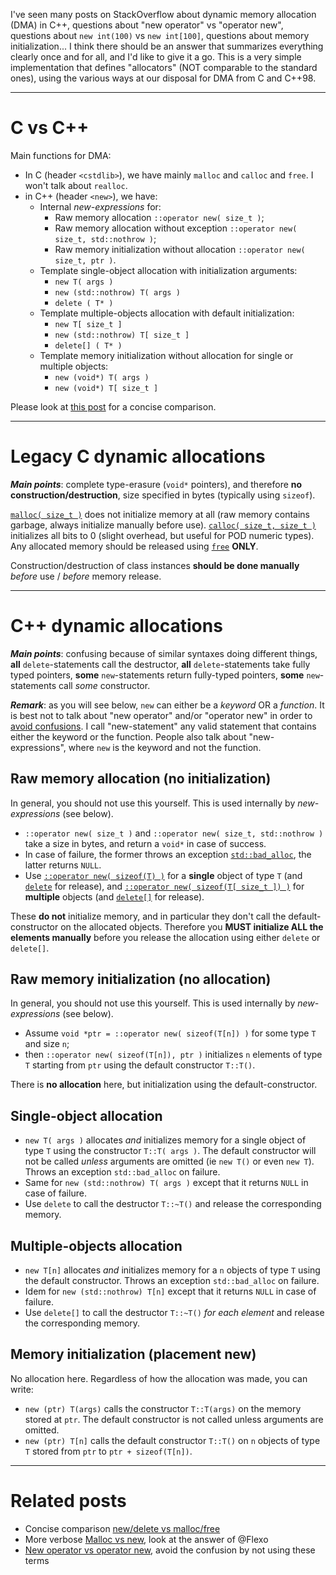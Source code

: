 I've seen many posts on StackOverflow about dynamic memory allocation (DMA) in C++, questions about "new operator" vs "operator new", questions about `new int(100)` vs `new int[100]`, questions about memory initialization... I think there should be an answer that summarizes everything clearly once and for all, and I'd like to give it a go. This is a very simple implementation that defines "allocators" (NOT comparable to the standard ones), using the various ways at our disposal for DMA from C and C++98.

---

C vs C++
==

Main functions for DMA:

 - In C (header `<cstdlib>`), we have mainly `malloc` and `calloc` and `free`. I won't talk about `realloc`.
 - in C++ (header `<new>`), we have:
   - Internal _new-expressions_ for:
      - Raw memory allocation `::operator new( size_t )`;
      - Raw memory allocation without exception `::operator new( size_t, std::nothrow )`;
      - Raw memory initialization without allocation `::operator new( size_t, ptr )`.
   - Template single-object allocation with initialization arguments:
      - `new T( args )` 
      - `new (std::nothrow) T( args )` 
      - `delete ( T* )`
   - Template multiple-objects allocation with default initialization:
      - `new T[ size_t ]`
      - `new (std::nothrow) T[ size_t ]`
      - `delete[] ( T* )`
   - Template memory initialization without allocation for single or multiple objects:
      - `new (void*) T( args )` 
      - `new (void*) T[ size_t ]`

Please look at [this post][2] for a concise comparison.

---

Legacy C dynamic allocations
==

**_Main points_**: complete type-erasure (`void*` pointers), and therefore **no construction/destruction**, size specified in bytes (typically using `sizeof`).

[`malloc( size_t )`][3] does not initialize memory at all (raw memory contains garbage, always initialize manually before use). [`calloc( size_t, size_t )`][4] initializes all bits to 0 (slight overhead, but useful for POD numeric types). Any allocated memory should be released using [`free`][5] **ONLY**. 

Construction/destruction of class instances **should be done manually** _before_ use / _before_ memory release.

---

C++ dynamic allocations
==

**_Main points_**: confusing because of similar syntaxes doing different things, **all** `delete`-statements call the destructor, **all** `delete`-statements take fully typed pointers, **some** `new`-statements return fully-typed pointers, **some** `new`-statements call _some_ constructor.

**_Remark_**: as you will see below, `new` can either be a _keyword_ OR a _function_. It is best not to talk about "new operator" and/or "operator new" in order to [avoid confusions][6]. I call "new-statement" any valid statement that contains either the keyword or the function. People also talk about "new-expressions", where `new` is the keyword and not the function.

## Raw memory allocation (no initialization)

In general, you should not use this yourself. This is used internally by _new-expressions_ (see below).

 - `::operator new( size_t )` and `::operator new( size_t, std::nothrow )` take a size in bytes, and return a `void*` in case of success.
 - In case of failure, the former throws an exception [`std::bad_alloc`][7], the latter returns `NULL`.
 - Use [`::operator new( sizeof(T) )`][8] for a **single** object of type `T` (and [`delete`][9] for release), and [`::operator new( sizeof(T[ size_t ]) )`][10] for **multiple** objects (and [`delete[]`][11] for release).

These **do not** initialize memory, and in particular they don't call the default-constructor on the allocated objects. Therefore you **MUST initialize ALL the elements manually** before you release the allocation using either `delete` or `delete[]`.

## Raw memory initialization (no allocation)

In general, you should not use this yourself. This is used internally by _new-expressions_ (see below).

 - Assume `void *ptr = ::operator new( sizeof(T[n]) )` for some type `T` and size `n`;
 - then `::operator new( sizeof(T[n]), ptr )` initializes `n` elements of type `T` starting from `ptr` using the default constructor `T::T()`.

There is **no allocation** here, but initialization using the default-constructor.

## Single-object allocation

 - `new T( args )` allocates _and_ initializes memory for a single object of type `T` using the constructor `T::T( args )`. The default constructor will not be called _unless_ arguments are omitted (ie `new T()` or even `new T`). Throws an exception `std::bad_alloc` on failure.
 - Same for `new (std::nothrow) T( args )` except that it returns `NULL` in case of failure.
 - Use `delete` to call the destructor `T::~T()` and release the corresponding memory.

## Multiple-objects allocation

 - `new T[n]` allocates _and_ initializes memory for a `n` objects of type `T` using the default constructor. Throws an exception `std::bad_alloc` on failure.
 - Idem for `new (std::nothrow) T[n]` except that it returns `NULL` in case of failure.
 - Use `delete[]` to call the destructor `T::~T()` _for each element_ and release the corresponding memory.

## Memory initialization (placement new)

No allocation here. Regardless of how the allocation was made, you can write: 

 - `new (ptr) T(args)` calls the constructor `T::T(args)` on the memory stored at `ptr`. The default constructor is not called unless arguments are omitted.
 - `new (ptr) T[n]` calls the default constructor `T::T()` on `n` objects of type `T` stored from `ptr` to `ptr + sizeof(T[n])`.

---

Related posts
==

 - Concise comparison [new/delete vs malloc/free][12] 
 - More verbose [Malloc vs new][13], look at the answer of @Flexo
 - [New operator vs operator new][14], avoid the confusion by not using these terms


  [1]: https://github.com/Sheljohn/Allocators
  [2]: http://stackoverflow.com/questions/240212/what-is-the-difference-between-new-delete-and-malloc-free
  [3]: http://www.cplusplus.com/reference/cstdlib/malloc/
  [4]: http://www.cplusplus.com/reference/cstdlib/calloc/
  [5]: http://www.cplusplus.com/reference/cstdlib/free/
  [6]: http://stackoverflow.com/questions/1885849/difference-between-new-operator-and-operator-new
  [7]: http://www.cplusplus.com/reference/new/bad_alloc/
  [8]: http://www.cplusplus.com/reference/new/operator%20new/
  [9]: http://www.cplusplus.com/reference/new/operator%20delete/
  [10]: http://www.cplusplus.com/reference/new/operator%20new[]/
  [11]: http://www.cplusplus.com/reference/new/operator%20delete[]/
  [12]: http://stackoverflow.com/questions/240212/what-is-the-difference-between-new-delete-and-malloc-free
  [13]: http://stackoverflow.com/questions/184537/in-what-cases-do-i-use-malloc-vs-new
  [14]: http://stackoverflow.com/questions/1885849/difference-between-new-operator-and-operator-new
